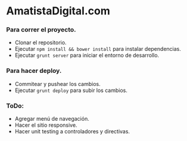 # AmatistaDigital.com

### Para correr el proyecto.
- Clonar el repositorio.
- Ejecutar `npm install && bower install` para instalar dependencias.
- Ejecutar `grunt server` para iniciar el entorno de desarrollo.

### Para hacer deploy.
- Commitear y pushear los cambios.
- Ejecutar `grunt deploy` para subir los cambios.

### ToDo:
- Agregar menú de navegación.
- Hacer el sitio responsive.
- Hacer unit testing a controladores y directivas.
